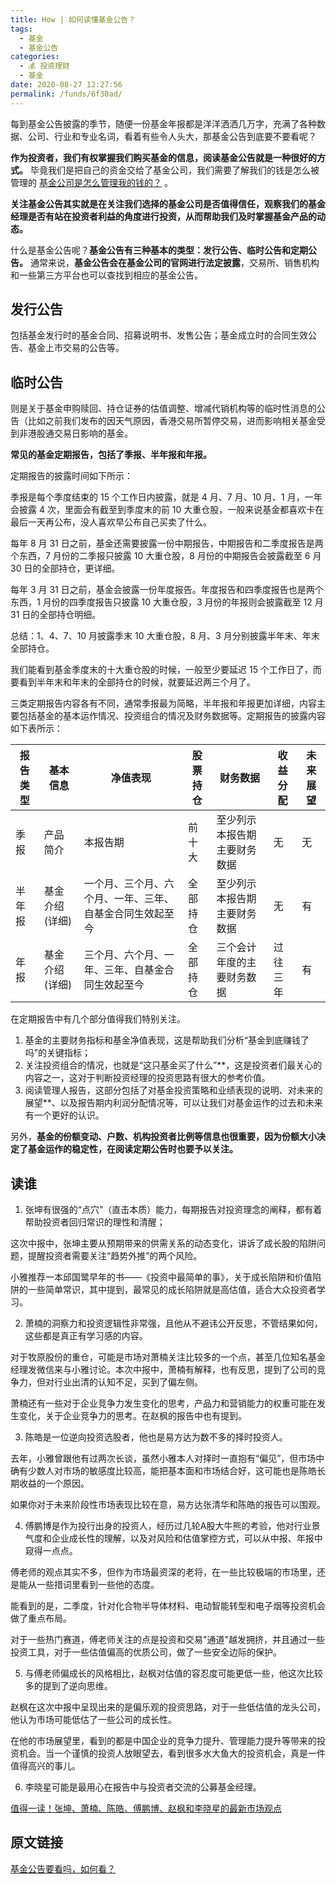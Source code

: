```yaml
---
title: How | 如何读懂基金公告？
tags: 
  - 基金
  - 基金公告
categories: 
  - 💰 投资理财
  - 基金
date: 2020-08-27 12:27:56
permalink: /funds/6f30ad/
---
```


每到基金公告披露的季节，随便一份基金年报都是洋洋洒洒几万字，充满了各种数据、公司、行业和专业名词，看着有些令人头大，那基金公告到底要不要看呢？

**作为投资者，我们有权掌握我们购买基金的信息，阅读基金公告就是一种很好的方式。** 毕竟我们是把自己的资金交给了基金公司，我们需要了解我们的钱是怎么被管理的 [基金公司是怎么管理我的钱的？](https://mp.weixin.qq.com/s?__biz=Mzg2MDEyNDczMw==&mid=2247485586&idx=2&sn=f5e4dc7bb2a8b8f8067ca381a6135be5&chksm=ce2a6bc0f95de2d6b35e34716ac7e6508fe6fd798c5febbb150f843d4743113b4b50437144e2&scene=21#wechat_redirect) 。

**关注基金公告其实就是在关注我们选择的基金公司是否值得信任，观察我们的基金经理是否有站在投资者利益的角度进行投资，从而帮助我们及时掌握基金产品的动态。**

什么是基金公告呢？**基金公告有三种基本的类型：发行公告、临时公告和定期公告。** 通常来说，**基金公告会在基金公司的官网进行法定披露**，交易所、销售机构和一些第三方平台也可以查找到相应的基金公告。

## 发行公告

包括基金发行时的基金合同、招募说明书、发售公告；基金成立时的合同生效公告、基金上市交易的公告等。

## 临时公告

则是关于基金申购赎回、持仓证券的估值调整、增减代销机构等的临时性消息的公告（比如之前我们发布的因天气原因，香港交易所暂停交易，进而影响相关基金受到非港股通交易日影响的基金。

**常见的基金定期报告，包括了季报、半年报和年报。**

定期报告的披露时间如下所示：

季报是每个季度结束的 15 个工作日内披露，就是 4 月、7 月、10 月、1 月，一年会披露 4 次，里面会有截至到季度末的前 10 大重仓股，一般来说基金都喜欢卡在最后一天再公布，没人喜欢早公布自己买卖了什么。

每年 8 月 31 日之前，基金还需要披露一份中期报告，中期报告和二季度报告是两个东西，7 月份的二季报只披露 10 大重仓股，8 月份的中期报告会披露截至 6 月 30 日的全部持仓，更详细。

每年 3 月 31 日之前，基金会披露一份年度报告。年度报告和四季度报告也是两个东西，1 月份的四季度报告只披露 10 大重仓股，3 月份的年报则会披露截至 12 月 31 日的全部持仓明细。

总结：1、4、7、10 月披露季末 10 大重仓股，8 月、3 月分别披露半年末、年末全部持仓。

我们能看到基金季度末的十大重仓股的时候，一般至少要延迟 15 个工作日了，而要看到半年末和年末的全部持仓的时候，就要延迟两三个月了。

三类定期报告内容各有不同，通常季报最为简略，半年报和年报更加详细，内容主要包括基金的基本运作情况、投资组合的情况及财务数据等。定期报告的披露内容如下表所示：

| 报告类型 | 基本信息      | 净值表现                         | 股票持仓 | 财务数据           | 收益分配 | 未来展望 |
|------|-----------|------------------------------|------|----------------|------|------|
| 季报   | 产品简介      | 本报告期                         | 前十大  | 至少列示本报告期主要财务数据 | 无    | 无    |
| 半年报  | 基金介绍 (详细) | 一个月、三个月、六个月、一年、三年、自基金合同生效起至今 | 全部持仓 | 至少列示本报告期主要财务数据 | 无    |  有   |
| 年报   | 基金介绍 (详细) | 三个月、六个月、一年、三年、自基金合同生效起至今     | 全部持仓 | 三个会计年度的主要财务数据  | 过往三年 |  有   |

在定期报告中有几个部分值得我们特别关注。

1. 基金的主要财务指标和基金净值表现，这是帮助我们分析“基金到底赚钱了吗”的关键指标；
2. 关注投资组合的情况，也就是“这只基金买了什么”**，这是投资者们最关心的内容之一，这对于判断投资经理的投资思路有很大的参考价值。
3. 阅读管理人报告，这部分包括了对基金投资策略和业绩表现的说明、对未来的展望**、以及报告期内利润分配情况等，可以让我们对基金运作的过去和未来有一个更好的认识。

另外，**基金的份额变动、户数、机构投资者比例等信息也很重要，因为份额大小决定了基金运作的稳定性，在阅读定期公告时也要予以关注。**

## 读谁

1. 张坤有很强的“点穴”（直击本质）能力，每期报告对投资理念的阐释，都有着帮助投资者回归常识的理性和清醒；

这次中报中，张坤主要从预期带来的供需关系的动态变化，讲诉了成长股的陷阱问题，提醒投资者需要关注“趋势外推”的两个风险。

小雅推荐一本邱国鹭早年的书——《投资中最简单的事》，关于成长陷阱和价值陷阱的一些简单常识，其中提到，最常见的成长陷阱就是高估值，适合大众投资者学习。

2. 萧楠的洞察力和投资逻辑性非常强，且他从不避讳公开反思，不管结果如何，这些都是真正有学习感的内容。

对于牧原股份的重仓，可能是市场对萧楠关注比较多的一个点，甚至几位知名基金经理发微信来与小雅讨论。本次中报中，萧楠有解释，也有反思，提到了公司的竞争力，但对行业出清的认知不足，买到了偏左侧。

萧楠还有一些对于企业竞争力发生变化的思考，产品力和营销能力的权重可能在发生变化，关于企业竞争力的思考。在赵枫的报告中也有提到。

3. 陈皓是一位逆向投资选股者，他也是易方达为数不多的择时投资人。

去年，小雅曾跟他有过两次长谈，虽然小雅本人对择时一直抱有“偏见”，但市场中确有少数人对市场的敏感度比较高，能把基本面和市场结合好，这可能也是陈皓长期收益的一个原因。

如果你对于未来阶段性市场表现比较在意，易方达张清华和陈皓的报告可以围观。

4. 傅鹏博是作为投行出身的投资人，经历过几轮A股大牛熊的考验，他对行业景气度和企业成长性的理解，以及对风险和估值掌控方式，可以从中报、年报中窥得一点点。

傅老师的观点其实不多，但作为市场最资深的老将，在一些比较极端的市场里，还是能从一些措词里看到一些他的态度。

能看到的是，二季度，针对化合物半导体材料、电动智能转型和电子烟等投资机会做了重点布局。

对于一些热门赛道，傅老师关注的点是投资和交易"通道"越发拥挤，并且通过一些投资工具，对于一些估值偏高的优质公司，做了一些安全边际的保护。

5. 与傅老师偏成长的风格相比，赵枫对估值的容忍度可能更低一些，他这次比较多的提到了逆向思维。

赵枫在这次中报中呈现出来的是偏乐观的投资思路，对于一些低估值的龙头公司，他认为市场可能低估了一些公司的成长性。

在他的市场展望里，看到的都是中国企业的竞争力提升、管理能力提升等带来的投资机会。当一个谨慎的投资人放眼望去，看到很多水大鱼大的投资机会，真是一件值得高兴的事儿。

6. 李晓星可能是最用心在报告中与投资者交流的公募基金经理。

[值得一读！张坤、萧楠、陈皓、傅鹏博、赵枫和李晓星的最新市场观点](https://mp.weixin.qq.com/s/9WOIUG2OKcRHRs8J_KMPCg)

## 原文链接
[基金公告要看吗，如何看？](https://mp.weixin.qq.com/s/_Hw8jZUp22-1KbtmGGqeiw)